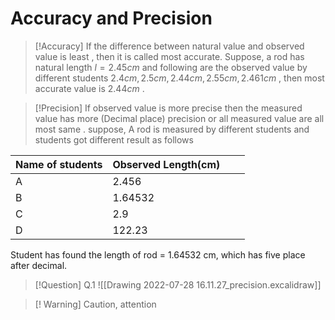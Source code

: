 

# Accuracy and Precision

>[!Accuracy]
>If the difference between natural value and observed value is least , then it is called most accurate.
 Suppose, a rod has natural length $l= 2.45 cm$ and following are the observed value by different students
 $2.4cm,2.5cm,2.44cm,2.55cm,2.461cm$ , then most accurate value is $2.44cm$ .



>[!Precision]
If observed value is more precise then the measured value has more (Decimal place) precision or all measured value are all most same  . 
suppose, A rod is measured by different students and students got different result as follows

| Name of students | Observed Length(cm) |     |     |
| ---------------- | ------------------- | --- | --- |
| A                | 2.456               |     |     |
| B                | 1.64532             |     |     |
| C                | 2.9                 |     |     |
| D                | 122.23              |     |     |
 
 
 Student has found the length of rod = 1.64532 cm,  which has five place after decimal. 




> [!Question]
Q.1   ![[Drawing 2022-07-28 16.11.27_precision.excalidraw]]

> [! Warning]
> Caution, attention
> 
